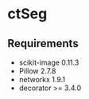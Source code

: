 ctSeg
=====

Requirements
------------
* scikit-image 0.11.3
* Pillow 2.7.8
* networkx 1.9.1
* decorator >= 3.4.0
